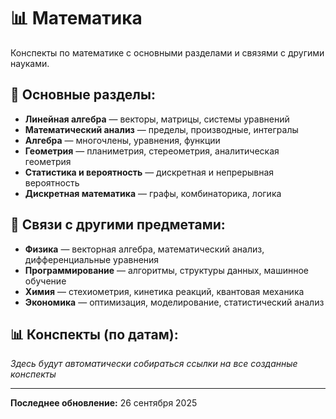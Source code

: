# 📊 Математика

Конспекты по математике с основными разделами и связями с другими науками.

## 📝 Основные разделы:

- **Линейная алгебра** — векторы, матрицы, системы уравнений
- **Математический анализ** — пределы, производные, интегралы
- **Алгебра** — многочлены, уравнения, функции
- **Геометрия** — планиметрия, стереометрия, аналитическая геометрия
- **Статистика и вероятность** — дискретная и непрерывная вероятность
- **Дискретная математика** — графы, комбинаторика, логика

## 🔗 Связи с другими предметами:

- **Физика** — векторная алгебра, математический анализ, дифференциальные уравнения
- **Программирование** — алгоритмы, структуры данных, машинное обучение
- **Химия** — стехиометрия, кинетика реакций, квантовая механика
- **Экономика** — оптимизация, моделирование, статистический анализ

## 📊 Конспекты (по датам):

*Здесь будут автоматически собираться ссылки на все созданные конспекты*

---

**Последнее обновление:** 26 сентября 2025